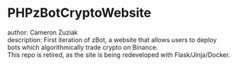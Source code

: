 # PHPzBotCryptoWebsite
author: Cameron Zuziak <br>
description: First iteration of zBot, a website that allows users to deploy bots which algorithmically trade crypto on Binance. 
<br> This repo is retired, as the site is being redeveloped with Flask/Jinja/Docker. <br>
<br>

